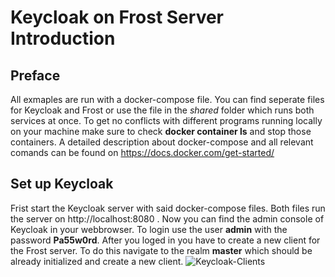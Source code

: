 # Keycloak on Frost Server Introduction
## Preface
All exmaples are run with a docker-compose file. You can find seperate files for Keycloak and Frost or use the file in the *shared* folder which runs both services at once. To get no conflicts with different programs running locally on your machine make sure to check **docker container ls** and stop those containers.
A detailed description about docker-compose and all relevant comands can be found on https://docs.docker.com/get-started/
## Set up Keycloak
Frist start the Keycloak server with said docker-compose files. Both files run the server on http://localhost:8080 . Now you can find the admin console of Keycloak in your webbrowser. To login use the user **admin** with the password **Pa55w0rd**. After you loged in you have to create a new client for the Frost server. To do this navigate to the realm **master** which should be already initialized and create a new client. ![Keycloak-Clients](https://user-images.githubusercontent.com/43475725/125331575-72511900-e348-11eb-958a-f22bd8c5b394.png)
